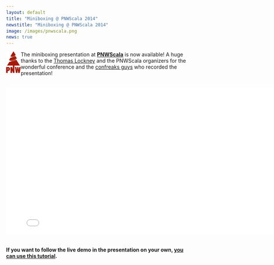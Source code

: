 ```yaml
---
layout: default
title: "Miniboxing @ PNWScala 2014"
newstitle: "Miniboxing @ PNWScala 2014"
image: /images/pnwscala.png
news: true
---
```

<!-- jekyll don't be stupid -->

<img align="left" src="/images/pnwscala.png" width="40px" />

The miniboxing presentation at <b><a href="http://pnwscala.org" target="_blank">PNWScala</a></b> is now available! A huge thanks to the <a href="https://twitter.com/tlockney" target="_blank">Thomas Lockney</a> and the PNWScala organizers for the wonderful conference and the <a href="http://confreaks.com/events/PNWS2014" target="_blank">confreaks guys</a> who recorded the presentation!

<br/>

<center>
<iframe width="800px" height="400px" src="//www.youtube.com/embed/RnIupOJv_oM" frameborder="0" allowfullscreen></iframe>
</center>

<br/>

**If you want to follow the live demo in the presentation on your own, [you can use this tutorial](/example_pureimage.html).**
